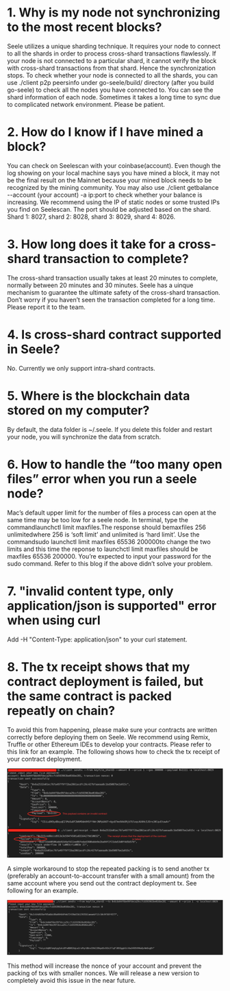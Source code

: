 # 1. Why is my node not synchronizing to the most recent blocks?
Seele utilizes a unique sharding technique. It requires your node to connect to all the shards in order to process cross-shard transactions flawlessly. If your node is not connected to a particular shard, it cannot verify the block with cross-shard transactions from that shard. Hence the synchronization stops. To check whether your node is connected to all the shards, you can use
./client p2p peersinfo
under go-seele/build/ directory (after you build go-seele) to check all the nodes you have connected to. You can see the shard information of each node.
Sometimes it takes a long time to sync due to complicated network environment. Please be patient.
# 2. How do I know if I have mined a block?
You can check on Seelescan with your coinbase(account). Even though the log showing on your local machine says you have mined a block, it may not be the final result on the Mainnet because your mined block needs to be recognized by the mining community. You may also use
./client getbalance --account (your account) -a ip:port
to check whether your balance is increasing. We recommend using the IP of static nodes or some trusted IPs you find on Seelescan. The port should be adjusted based on the shard. Shard 1: 8027, shard 2: 8028, shard 3: 8029, shard 4: 8026.
# 3. How long does it take for a cross-shard transaction to complete?
The cross-shard transaction usually takes at least 20 minutes to complete, normally between 20 minutes and 30 minutes. Seele has a uinque mechanism to guarantee the ultimate safety of the cross-shard transaction. Don’t worry if you haven’t seen the transaction completed for a long time. Please report it to the team.
# 4. Is cross-shard contract supported in Seele?
No. Currently we only support intra-shard contracts.
# 5. Where is the blockchain data stored on my computer?
By default, the data folder is ~/.seele. If you delete this folder and restart your node, you will synchronize the data from scratch.
# 6. How to handle the “too many open files” error when you run a seele node?
Mac’s default upper limit for the number of files a process can open at the same time may be too low for a seele node.
In terminal, type the commandlaunchctl limit maxfiles.The response should bemaxfiles 256 unlimitedwhere 256 is ‘soft limit’ and unlimited is ‘hard limit’.
Use the commandsudo launchctl limit maxfiles 65536 200000to change the two limits and this time the reponse to launchctl limit maxfiles should be maxfiles 65536 200000. You’re expected to input your password for the sudo command. Refer to this blog if the above didn’t solve your problem.
# 7. "invalid content type, only application/json is supported" error when using curl
Add -H "Content-Type: application/json"  to your curl statement.

# 8. The tx receipt shows that my contract deployment is failed,  but the same contract is packed repeatly on chain?
To avoid this from happening, please make sure your contracts are written correctly before deploying them on Seele. We recommend using Remix, Truffle or other Ethereum IDEs to develop your contracts. Please refer to this link for an example. 
The following shows how to check the tx receipt of your contract deployment.

![alt](imgs/qa8a.png)

A simple workaround to stop the repeated packing is to send another tx (preferably an account-to-account transfer with a small amount) from the same account where you send out the contract deployment tx. See following for an example.

![alt](imgs/qa8b.png)

This method will increase the nonce of your account and prevent the packing of txs with smaller nonces. We will release a new version to completely avoid this issue in the near future.